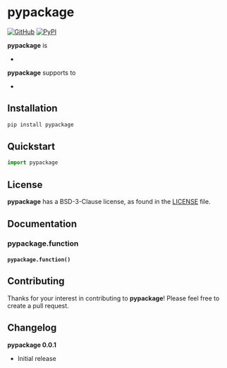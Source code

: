# pypackage

[![GitHub][github_badge]][github_link] [![PyPI][pypi_badge]][pypi_link]

**pypackage** is

* 

**pypackage** supports to

* 




## Installation

```bash
pip install pypackage
```



## Quickstart

```python
import pypackage
```



## License

**pypackage** has a BSD-3-Clause license, as found in the [LICENSE](https://github.com/imyizhang/pypackage/blob/main/LICENSE) file.



## Documentation

### pypackage.function

#### `pypackage.function()`



## Contributing

Thanks for your interest in contributing to **pypackage**! Please feel free to create a pull request.



## Changelog

**pypackage 0.0.1**

* Initial release



[github_badge]: https://badgen.net/badge/icon/GitHub?icon=github&color=black&label
[github_link]: https://github.com/imyizhang/pypackage

[pypi_badge]: https://badgen.net/pypi/v/pypackage?icon=pypi&color=black&label
[pypi_link]: https://www.pypi.org/project/pypackage